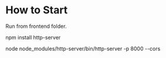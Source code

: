 # How to Start

Run from frontend folder.

npm install http-server

node node_modules/http-server/bin/http-server -p 8000 --cors
